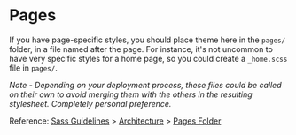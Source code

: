 # Pages

If you have page-specific styles, you should place theme here in the `pages/` folder, in a file named after the page. For instance, it's not uncommon to have very specific styles for a home page, so you could create a `_home.scss` file in `pages/`.

*Note - Depending on your deployment process, these files could be called on their own to avoid merging them with the others in the resulting stylesheet. Completely personal preference.*

Reference: [Sass Guidelines](http://sass-guidelin.es/) > [Architecture](http://sass-guidelin.es/#architecture) > [Pages Folder](http://sass-guidelin.es/#pages-folder)
